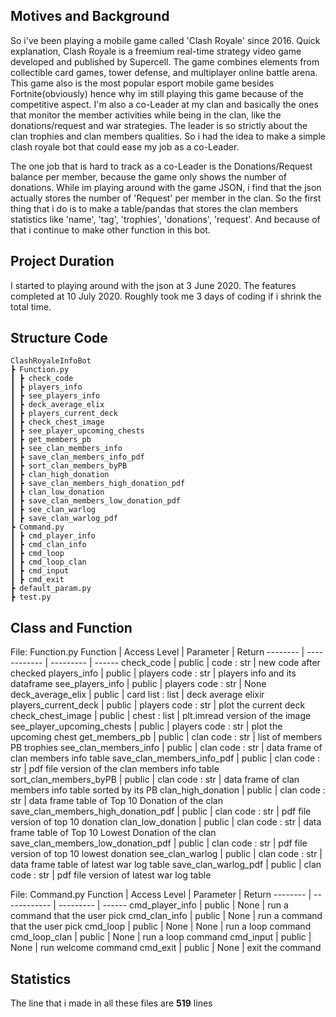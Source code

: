 ## Motives and Background

So i've been playing a mobile game called 'Clash Royale' since 2016. Quick explanation, Clash Royale is a freemium real-time strategy video game developed and published by Supercell. The game combines elements from collectible card games, tower defense, and multiplayer online battle arena. This game also is the most popular esport mobile game besides Fortnite(obviously) hence why im still playing this game because of the competitive aspect. I'm also a co-Leader at my clan and basically the ones that monitor the member activities while being in the clan, like the donations/request and war strategies. The leader is so strictly about the clan trophies and clan members qualities. So i had the idea to make a simple clash royale bot that could ease my job as a co-Leader. 

The one job that is hard to track as a co-Leader is the Donations/Request balance per member, because the game only shows the number of donations. While im playing around with the game JSON, i find that the json actually stores the number of 'Request' per member in the clan. So the first thing that i do is to make a table/pandas that stores the clan members statistics like 'name', 'tag', 'trophies', 'donations', 'request'. And because of that i continue to make other function in this bot. 

## Project Duration

I started to playing around with the json at 3 June 2020. The features completed at 10 July 2020. Roughly took me 3 days of coding if i shrink the total time. 

## Structure Code

```
ClashRoyaleInfoBot
┣ Function.py
┃ ┣ check_code
┃ ┣ players_info
┃ ┣ see_players_info
┃ ┣ deck_average_elix
┃ ┣ players_current_deck
┃ ┣ check_chest_image
┃ ┣ see_player_upcoming_chests
┃ ┣ get_members_pb 
┃ ┣ see_clan_members_info
┃ ┣ save_clan_members_info_pdf
┃ ┣ sort_clan_members_byPB
┃ ┣ clan_high_donation
┃ ┣ save_clan_members_high_donation_pdf
┃ ┣ clan_low_donation
┃ ┣ save_clan_members_low_donation_pdf
┃ ┣ see_clan_warlog
┃ ┣ save_clan_warlog_pdf
┣ Command.py
┃ ┣ cmd_player_info
┃ ┣ cmd_clan_info
┃ ┣ cmd_loop
┃ ┣ cmd_loop_clan
┃ ┣ cmd_input
┃ ┣ cmd_exit
┣ default_param.py
┣ test.py
```

## Class and Function
File: Function.py
Function | Access Level | Parameter | Return
-------- | ------------ | --------- | ------
check_code | public | code : str | new code after checked
players_info | public | players code : str | players info and its dataframe
see_players_info | public | players code : str | None
deck_average_elix | public | card list : list | deck average elixir
players_current_deck | public | players code : str | plot the current deck
check_chest_image | public | chest : list | plt.imread version of the image
see_player_upcoming_chests | public | players code : str | plot the upcoming chest
get_members_pb | public | clan code : str | list of members PB trophies
see_clan_members_info | public | clan code : str | data frame of clan members info table
save_clan_members_info_pdf | public | clan code : str | pdf file version of the clan members info table
sort_clan_members_byPB | public | clan code : str | data frame of clan members info table sorted by its PB
clan_high_donation | public | clan code : str | data frame table of Top 10 Donation of the clan
save_clan_members_high_donation_pdf | public | clan code : str | pdf file version of top 10 donation
clan_low_donation | public | clan code : str | data frame table of Top 10 Lowest Donation of the clan
save_clan_members_low_donation_pdf | public | clan code : str | pdf file version of top 10 lowest donation
see_clan_warlog | public | clan code : str | data frame table of latest war log table
save_clan_warlog_pdf | public | clan code : str | pdf file version of latest war log table

File: Command.py
Function | Access Level | Parameter | Return
-------- | ------------ | --------- | ------
cmd_player_info | public | None | run a command that the user pick
cmd_clan_info | public | None | run a command that the user pick
cmd_loop | public | None | None | run a loop command
cmd_loop_clan | public | None | run a loop command
cmd_input | public | None | run welcome command
cmd_exit | public | None | exit the command
## Statistics
The line that i made in all these files are **519** lines
